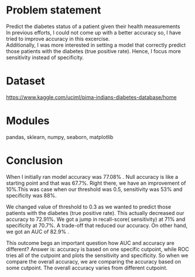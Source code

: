 # Problem statement

Predict the diabetes status of a patient given their health measurements<br>
In previous efforts, I could not come up with a better accuracy so, I have tried to improve accuracy in this excercise.<br>
Additionally, I was more interested in setting a model that correctly predict those patients with the diabetes (true positive rate). Hence, I focus more sensitivity instead of specificity.<br>

# Dataset<br>

https://www.kaggle.com/uciml/pima-indians-diabetes-database/home

# Modules <br>
pandas, sklearn, numpy, seaborn, matplotlib<br>

# Conclusion<br>

When I initially ran model accuracy was 77.08% . Null accuracy is like a starting point and that was 67.7%. Right there, we have an improvement of 10%.This was case when our threshold was 0.5, sensitivity was 53% and specificity was 88%.<br>

We changed value of threshold to 0.3 as we wanted to predict those patients with the diabetes (true positive rate). This actually decreased our accuracy to 72.91%. We got a jump in recall-score( sensitivity) at 71% and specificity at 70.7%. A trade-off that reduced our accuracy. On other hand, we got an AUC of 82.9% .<br>

This outcome begs an important question how AUC and accuracy are different? Answer is: accuracy is based on one specific cutpoint, while ROC tries all of the cutpoint and plots the sensitivity and specificity. So when we compare the overall accuracy, we are comparing the accuracy based on some cutpoint. The overall accuracy varies from different cutpoint.

